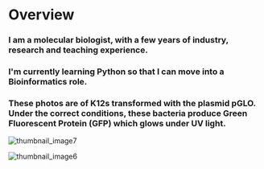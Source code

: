 # Overview

### I am a molecular biologist, with a few years of industry, research and teaching experience.
### I'm currently learning Python so that I can move into a Bioinformatics role.

### These photos are of K12s transformed with the plasmid pGLO. Under the correct conditions, these bacteria produce Green Fluorescent Protein (GFP) which glows under UV light.

![thumbnail_image7](https://github.com/MK01Dazai/MK01Dazai/assets/166917980/7d30591d-dcb7-459d-972e-b2be924c5a58)

![thumbnail_image6](https://github.com/MK01Dazai/MK01Dazai/assets/166917980/2190452b-e968-4e65-afdb-66f6a21fcc44)



<!--
**MK01Dazai/MK01Dazai** is a ✨ _special_ ✨ repository because its `README.md` (this file) appears on your GitHub profile.

Here are some ideas to get you started:

- 🔭 I’m currently working on ...
- 🌱 I’m currently learning ...
- 👯 I’m looking to collaborate on ...
- 🤔 I’m looking for help with ...
- 💬 Ask me about ...
- 📫 How to reach me: ...
- 😄 Pronouns: ...
- ⚡ Fun fact: ...
-->
